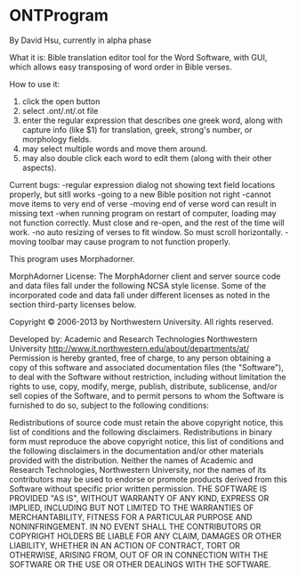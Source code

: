 ONTProgram
==========

By David Hsu, currently in alpha phase

What it is:
Bible translation editor tool for the Word Software, with GUI, which allows easy transposing of word order in Bible verses.

How to use it: 
1. click the open button
2. select .ont/.nt/.ot file
3. enter the regular expression that describes one greek word, along with capture info (like $1) for translation, greek, strong's number, or morphology fields. 
4. may select multiple words and move them around. 
5. may also double click each word to edit them (along with their other aspects).


Current bugs:
-regular expression dialog not showing text field locations properly, but sitll works
-going to a new Bible position not right
-cannot move items to very end of verse
-moving end of verse word can result in missing text
-when running program on restart of computer, loading may not function correctly. Must close and re-open, and the rest of the time will work.
-no auto resizing of verses to fit window. So must scroll horizontally.
-moving toolbar may cause program to not function properly.


This program uses Morphadorner.

MorphAdorner License:
The MorphAdorner client and server source code and data files fall under the following NCSA style license. Some of the incorporated code and data fall under different licenses as noted in the section third-party licenses below.

Copyright © 2006-2013 by Northwestern University. All rights reserved.

Developed by:
Academic and Research Technologies
Northwestern University
http://www.it.northwestern.edu/about/departments/at/ 
Permission is hereby granted, free of charge, to any person obtaining a copy of this software and associated documentation files (the "Software"), to deal with the Software without restriction, including without limitation the rights to use, copy, modify, merge, publish, distribute, sublicense, and/or sell copies of the Software, and to permit persons to whom the Software is furnished to do so, subject to the following conditions:

Redistributions of source code must retain the above copyright notice, this list of conditions and the following disclaimers.
Redistributions in binary form must reproduce the above copyright notice, this list of conditions and the following disclaimers in the documentation and/or other materials provided with the distribution.
Neither the names of Academic and Research Technologies, Northwestern University, nor the names of its contributors may be used to endorse or promote products derived from this Software without specific prior written permission.
THE SOFTWARE IS PROVIDED "AS IS", WITHOUT WARRANTY OF ANY KIND, EXPRESS OR IMPLIED, INCLUDING BUT NOT LIMITED TO THE WARRANTIES OF MERCHANTABILITY, FITNESS FOR A PARTICULAR PURPOSE AND NONINFRINGEMENT. IN NO EVENT SHALL THE CONTRIBUTORS OR COPYRIGHT HOLDERS BE LIABLE FOR ANY CLAIM, DAMAGES OR OTHER LIABILITY, WHETHER IN AN ACTION OF CONTRACT, TORT OR OTHERWISE, ARISING FROM, OUT OF OR IN CONNECTION WITH THE SOFTWARE OR THE USE OR OTHER DEALINGS WITH THE SOFTWARE.
